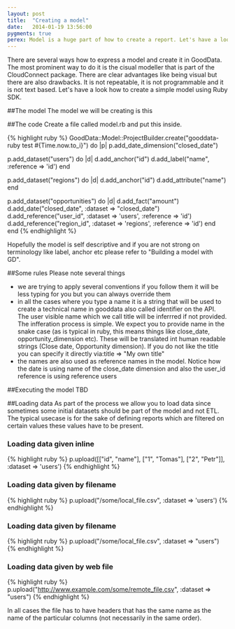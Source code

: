 ```yaml
---
layout: post
title:  "Creating a model"
date:   2014-01-19 13:56:00
pygments: true
perex: Model is a huge part of how to create a report. Let's have a look how to create it using Ruby SDK and compare with other approaches.
---
```


There are several ways how to express a model and create it in GoodData. The most prominent way to do it is the cisual modeller that is part of the CloudConnect package. There are clear advantages like being visual but there are also drawbacks. It is not repeatable, it is not programmable and it is not text based. Let's have a look how to create a simple model using Ruby SDK.

##The model
The model we will be creating is this

##The code
Create a file called model.rb and put this inside.

{% highlight ruby %}
GoodData::Model::ProjectBuilder.create("gooddata-ruby test #{Time.now.to_i}") do |p|
  p.add_date_dimension("closed_date")

  p.add_dataset("users") do |d|
    d.add_anchor("id")
    d.add_label("name", :reference => 'id')
  end

  p.add_dataset("regions") do |d|
    d.add_anchor("id")
    d.add_attribute("name")
  end

  p.add_dataset("opportunities") do |d|
    d.add_fact("amount")
    d.add_date("closed_date", :dataset => "closed_date")
    d.add_reference("user_id", :dataset => 'users', :reference => 'id')
    d.add_reference("region_id", :dataset => 'regions', :reference => 'id')
  end
end
{% endhighlight %}

Hopefully the model is self descriptive and if you are not strong on terminology like label, anchor etc please refer to "Building a model with GD".

##Some rules
Please note several things
* we are trying to apply several conventions if you follow them it will be less typing for you but you can always override them
* in all the cases where you type a name it is a string that will be used to create a technical name in gooddata also called identifier on the API. The user visible name which we call title will be inferrred if not provided. The infferation process is simple. We expect you to provide name in the snake case (as is typical in ruby, this means things like close_date, opportunity_dimension etc). These will be translated int human readable strings (Close date, Opportunity dimension). If you do not like the title you can specify it directly via:title => "My own title" 
* the names are also used as reference names in the model. Notice how the date is using name of the close_date dimension and also the user_id reference is using reference users


##Executing the model
TBD

##Loading data
As part of the process we allow you to load data since sometimes some initial datasets should be part of the model and not ETL. The typical usecase is for the sake of defining reports which are filtered on certain values these values have to be present.

### Loading data given inline
{% highlight ruby %}
p.upload([["id", "name"],
          ["1", "Tomas"],
          ["2", "Petr"]], :dataset => 'users')
{% endhighlight %}

### Loading data given by filename
{% highlight ruby %}
p.upload("/some/local_file.csv", :dataset => 'users')
{% endhighlight %}

### Loading data given by filename
{% highlight ruby %}
p.upload("/some/local_file.csv", :dataset => "users")
{% endhighlight %}

### Loading data given by web file
{% highlight ruby %}
p.upload("http://www.example.com/some/remote_file.csv", :dataset => "users")
{% endhighlight %}

In all cases the file has to have headers that has the same name as the name of the particular columns (not necessarily in the same order).